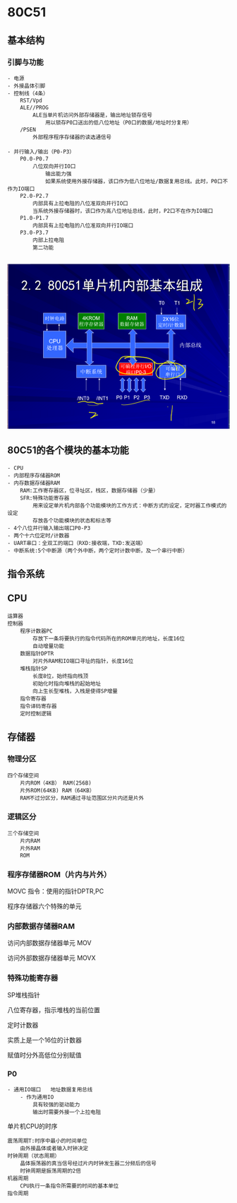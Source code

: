# 80C51

## 基本结构

### 引脚与功能

```
- 电源
- 外接晶体引脚
- 控制线（4条）
	RST/Vpd
	ALE//PROG
		ALE当单片机访问外部存储器是，输出地址锁存信号
			用以锁存P0口送出的低八位地址（P0口的数据/地址时分复用）
	/PSEN
		外部程序程序存储器的读选通信号
		
- 并行输入/输出（P0-P3）
	P0.0-P0.7
		八位双向并行IO口
			输出能力强
			如果系统使用外接存储器，该口作为低八位地址/数据复用总线。此时，P0口不作为IO端口
	P2.0-P2.7
		内部具有上拉电阻的八位准双向并行IO口
		当系统外接存储器时，该口作为高八位地址总线，此时，P2口不在作为IO端口
	P1.0-P1.7
		内部具有上拉电阻的八位准双向并行IO端口
    P3.0-P3.7
    	内部上拉电阻
    	第二功能
 
```



![image-20210623103741472](51.assets/image-20210623103741472.png)

## 80C51的各个模块的基本功能

```
- CPU
- 内部程序存储器ROM
- 内存数据存储器RAM
	RAM:工作寄存器区，位寻址区，栈区，数据存储器（少量）
	SFR:特殊功能寄存器
		用来设定单片机内部各个功能模块的工作方式：中断方式的设定，定时器工作模式的设定
		存放各个功能模块的状态和标志等
- 4个八位并行输入输出端口P0-P3
- 两个十六位定时/计数器
- UART串口：全双工的端口（RXD:接收端，TXD:发送端）
- 中断系统:5个中断源（两个外中断，两个定时计数中断，及一个串行中断）
```

## 指令系统



## CPU

```
运算器
控制器
	程序计数器PC
		存放下一条将要执行的指令代码所在的ROM单元的地址，长度16位
		自动增量功能
	数据指针DPTR
		对片外RAM和IO端口寻址的指针，长度16位
	堆栈指针SP
		长度8位，始终指向栈顶
		初始化时指向堆栈的起始地址
		向上生长型堆栈，入栈是使得SP增量
	指令寄存器
	指令译码寄存器
	定时控制逻辑
```

## 存储器

### 物理分区

``` 
四个存储空间
	片内ROM（4KB） RAM(256B)
	片外ROM(64KB) RAM（64KB）
	RAM不过分区分，RAM通过寻址范围区分片内还是片外

```

### 逻辑区分

```
三个存储空间
	片内RAM
	片外RAM
	ROM
```

### 程序存储器ROM（片内与片外）

MOVC 指令：使用的指针DPTR,PC

程序存储器六个特殊的单元

### 内部数据存储器RAM

访问内部数据存储器单元 MOV

访问外部数据存储器单元 MOVX

### 特殊功能寄存器

SP堆栈指针

八位寄存器，指示堆栈的当前位置

定时计数器

实质上是一个16位的计数器

赋值时分外高低位分别赋值




### P0

```
- 通用IO端口   地址数据复用总线
	- 作为通用IO
		具有较强的驱动能力
		输出时需要外接一个上拉电阻
```





单片机CPU的时序

```
震荡周期T:时序中最小的时间单位
	由外接晶体或者输入时钟决定
时钟周期（状态周期）
	晶体振荡器的真当信号经过片内时钟发生器二分频后的信号
	时钟周期是振荡周期的2倍
机器周期
	CPU执行一条指令所需要的时间的基本单位
指令周期
	
```